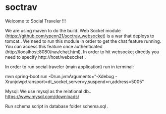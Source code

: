 # soctrav

Welcome to Social Traveler !!! 

We are using maven to do the build. Web Socket module (https://github.com/ypenn21/soctrav_websocket) is a war that deploys to tomcat.. We need to run this module in order to get the chat feature running. You can access this feature once authenticated (http://localhost:8080/nav/chat.html). In order to hit websocket directly you need to specify http://host/websocket .

In order to run social traveler (main application) run in terminal:

mvn spring-boot:run -Drun.jvmArguments="-Xdebug -Xrunjdwp:transport=dt_socket,server=y,suspend=n,address=5005"

Mysql:
We use mysql as the relational db.. https://www.mysql.com/downloads/

Run schema script in database folder schema.sql .
